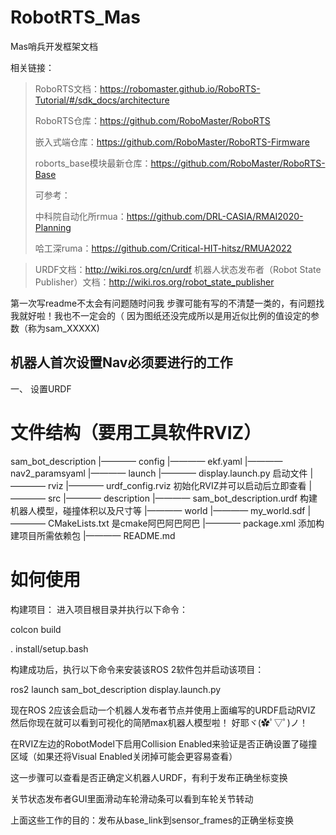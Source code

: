 # RobotRTS_Mas

Mas哨兵开发框架文档

相关链接：

> RoboRTS文档：https://robomaster.github.io/RoboRTS-Tutorial/#/sdk_docs/architecture
>
> RoboRTS仓库：https://github.com/RoboMaster/RoboRTS
>
> 嵌入式端仓库：https://github.com/RoboMaster/RoboRTS-Firmware
>
> roborts_base模块最新仓库：https://github.com/RoboMaster/RoboRTS-Base
>
> 可参考：
>
> 中科院自动化所rmua：https://github.com/DRL-CASIA/RMAI2020-Planning
>
> 哈工深ruma：https://github.com/Critical-HIT-hitsz/RMUA2022

>URDF文档：http://wiki.ros.org/cn/urdf
>机器人状态发布者（Robot State Publisher）文档：http://wiki.ros.org/robot_state_publisher


第一次写readme不太会有问题随时问我
步骤可能有写的不清楚一类的，有问题找我就好啦！我也不一定会的（
因为图纸还没完成所以是用近似比例的值设定的参数（称为sam_XXXXX)

## 机器人首次设置Nav必须要进行的工作

一、 设置URDF
# 文件结构（要用工具软件RVIZ）

sam_bot_description
    |———— config
        |———— ekf.yaml
        |———— nav2_paramsyaml
    |———— launch
        |———— display.launch.py 启动文件
    |———— rviz
        |———— urdf_config.rviz 初始化RVIZ并可以启动后立即查看
    |———— src
        |———— description
            |———— sam_bot_description.urdf  构建机器人模型，碰撞体积以及尺寸等
    |———— world
        |———— my_world.sdf
    |———— CMakeLists.txt 是cmake阿巴阿巴阿巴
    |———— package.xml  添加构建项目所需依赖包
    |———— README.md    

# 如何使用
构建项目：
进入项目根目录并执行以下命令：

colcon build

. install/setup.bash

构建成功后，执行以下命令来安装该ROS 2软件包并启动该项目：

ros2 launch sam_bot_description display.launch.py

现在ROS 2应该会启动一个机器人发布者节点并使用上面编写的URDF启动RVIZ
然后你现在就可以看到可视化的简陋max机器人模型啦！
好耶ヾ(✿ﾟ▽ﾟ)ノ！

在RVIZ左边的RobotModel下启用Collision Enabled来验证是否正确设置了碰撞区域（如果还将Visual Enabled关闭掉可能会更容易查看）

这一步骤可以查看是否正确定义机器人URDF，有利于发布正确坐标变换

关节状态发布者GUI里面滑动车轮滑动条可以看到车轮关节转动

上面这些工作的目的：发布从base_link到sensor_frames的正确坐标变换
